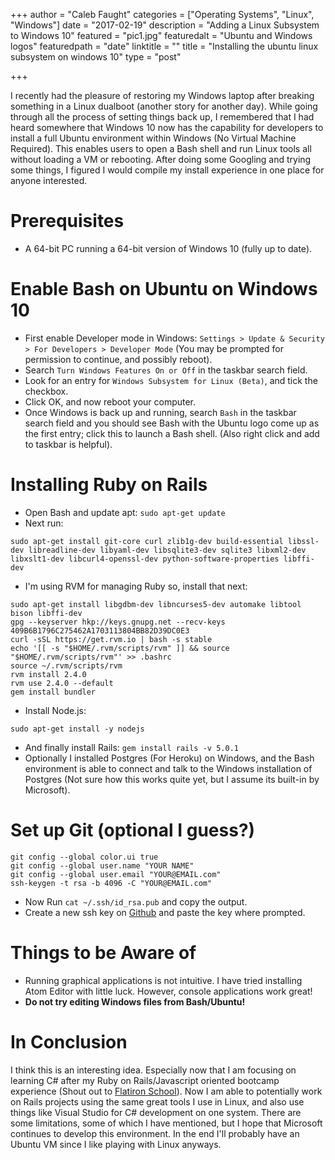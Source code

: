 
+++
author = "Caleb Faught"
categories = ["Operating Systems", "Linux", "Windows"]
date = "2017-02-19"
description = "Adding a Linux Subsystem to Windows 10"
featured = "pic1.jpg"
featuredalt = "Ubuntu and Windows logos"
featuredpath = "date"
linktitle = ""
title = "Installing the ubuntu linux subsystem on windows 10"
type = "post"

+++

I recently had the pleasure of restoring my Windows laptop after breaking something in a Linux dualboot (another story for another day). While going through all the process of setting things back up, I remembered that I had heard somewhere that Windows 10 now has the capability for developers to install a full Ubuntu environment within Windows (No Virtual Machine Required). This enables users to open a Bash shell and run Linux tools all without loading a VM or rebooting. After doing some Googling and trying some things, I figured I would compile my install experience in one place for anyone interested.

# Prerequisites
* A 64-bit PC running a 64-bit version of Windows 10 (fully up to date).

# Enable Bash on Ubuntu on Windows 10
* First enable Developer mode in Windows: `Settings > Update & Security > For Developers > Developer Mode` (You may be prompted for permission to continue, and possibly reboot).
* Search `Turn Windows Features On or Off` in the taskbar search field.
* Look for an entry for `Windows Subsystem for Linux (Beta)`, and tick the checkbox.
* Click OK, and now reboot your computer.
* Once Windows is back up and running, search `Bash` in the taskbar search field and you should see Bash with the Ubuntu logo come up as the first entry; click this to launch a Bash shell. (Also right click and add to taskbar is helpful).

# Installing Ruby on Rails
* Open Bash and update apt: `sudo apt-get update`
* Next run:
```
sudo apt-get install git-core curl zlib1g-dev build-essential libssl-dev libreadline-dev libyaml-dev libsqlite3-dev sqlite3 libxml2-dev libxslt1-dev libcurl4-openssl-dev python-software-properties libffi-dev
```
* I'm using RVM for managing Ruby so, install that next:
```
sudo apt-get install libgdbm-dev libncurses5-dev automake libtool bison libffi-dev
gpg --keyserver hkp://keys.gnupg.net --recv-keys 409B6B1796C275462A1703113804BB82D39DC0E3
curl -sSL https://get.rvm.io | bash -s stable
echo '[[ -s "$HOME/.rvm/scripts/rvm" ]] && source "$HOME/.rvm/scripts/rvm"' >> .bashrc
source ~/.rvm/scripts/rvm
rvm install 2.4.0
rvm use 2.4.0 --default
gem install bundler
```
* Install Node.js:
```curl -sL https://deb.nodesource.com/setup_4.x | sudo -E bash -
sudo apt-get install -y nodejs
```
* And finally install Rails: `gem install rails -v 5.0.1`
* Optionally I installed Postgres (For Heroku) on Windows, and the Bash environment is able to connect and talk to the Windows installation of Postgres (Not sure how this works quite yet, but I assume its built-in by Microsoft).


# Set up Git (optional I guess?)
```
git config --global color.ui true
git config --global user.name "YOUR NAME"
git config --global user.email "YOUR@EMAIL.com"
ssh-keygen -t rsa -b 4096 -C "YOUR@EMAIL.com"
```
* Now Run `cat ~/.ssh/id_rsa.pub` and copy the output.
* Create a new ssh key on [Github](https://github.com/settings/keys) and paste the key where prompted.



# Things to be Aware of
* Running graphical applications is not intuitive. I have tried installing Atom Editor with little luck. However, console applications work great!
* **Do not try editing Windows files from Bash/Ubuntu!**

# In Conclusion
I think this is an interesting idea. Especially now that I am focusing on learning C# after my Ruby on Rails/Javascript oriented bootcamp experience (Shout out to [Flatiron School](http://flatironschool.com)). Now I am able to potentially work on Rails projects using the same great tools I use in Linux, and also use things like Visual Studio for C# development on one system. There are some limitations, some of which I have mentioned, but I hope that Microsoft continues to develop this environment. In the end I'll probably have an Ubuntu VM since I like playing with Linux anyways.
